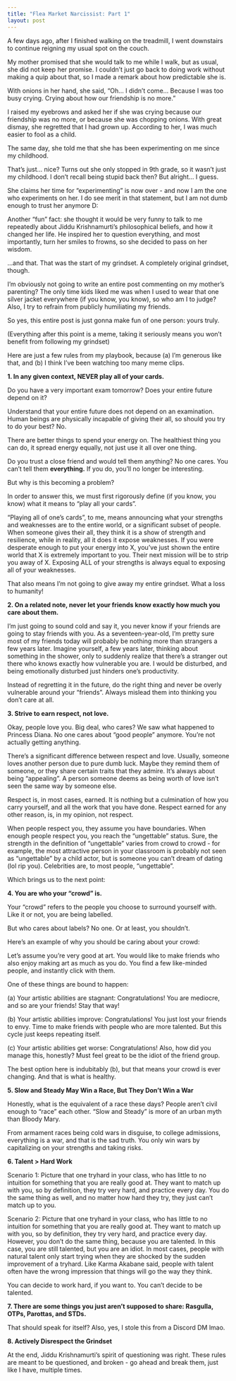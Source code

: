 ```yaml
---
title: "Flea Market Narcissist: Part 1"
layout: post
---
```


A few days ago, after I finished walking on the treadmill, I went downstairs to continue reigning my usual spot on the couch.

My mother promised that she would talk to me while I walk, but as usual, she did not keep her promise. I couldn’t just go back to doing work without making a quip about that, so I made a remark about how predictable she is.

With onions in her hand, she said, “Oh… I didn’t come… Because I was too busy crying. Crying about how our friendship is no more.”

I raised my eyebrows and asked her if she was crying because our friendship was no more, or because she was chopping onions. With great dismay, she regretted that I had grown up. According to her, I was much easier to fool as a child.

The same day, she told me that she has been experimenting on me since my childhood.



That’s just… nice? Turns out she only stopped in 9th grade, so it wasn’t just my childhood. I don’t recall being stupid back then? But alright… I guess.

She claims her time for “experimenting” is now over - and now I am the one who experiments on her. I do see merit in that statement, but I am not dumb enough to trust her anymore D:

Another “fun” fact: she thought it would be very funny to talk to me repeatedly about Jiddu Krishnamurti’s philosophical beliefs, and how it changed her life. He inspired her to question everything, and most importantly, turn her smiles to frowns, so she decided to pass on her wisdom.

…and that. That was the start of my grindset. A completely original grindset, though.

I’m obviously not going to write an entire post commenting on my mother’s parenting? The only time kids liked me was when I used to wear that one silver jacket everywhere (if you know, you know), so who am I to judge? Also, I try to refrain from publicly humiliating my friends.

So yes, this entire post is just gonna make fun of one person: yours truly. 

(Everything after this point is a meme, taking it seriously means you won’t benefit from following my grindset)

Here are just a few rules from my playbook, because (a) I’m generous like that, and (b) I think I’ve been watching too many meme clips.

**1. In any given context, NEVER play all of your cards.**

Do you have a very important exam tomorrow? Does your entire future depend on it?

Understand that your entire future does not depend on an examination. Human beings are physically incapable of giving their all, so should you try to do your best? No.

There are better things to spend your energy on. The healthiest thing you can do, it spread energy equally, not just use it all over one thing. 

Do you trust a close friend and would tell them anything? No one cares. You can’t tell them **everything.** If you do, you’ll no longer be interesting.

But why is this becoming a problem? 

In order to answer this, we must first rigorously define (if you know, you know) what it means to “play all your cards”.

“Playing all of one’s cards”, to me, means announcing what your strengths and weaknesses are to the entire world, or a significant subset of people. When someone gives their all, they think it is a show of strength and resilience, while in reality, all it does it expose weaknesses. If you were desperate enough to put your energy into X, you’ve just shown the entire world that X is extremely important to you. Their next mission will be to strip you away of X. Exposing ALL of your strengths is always equal to exposing all of your weaknesses.

That also means I’m not going to give away my entire grindset. What a loss to humanity!

**2. On a related note, never let your friends know exactly how much you care about them.**

I’m just going to sound cold and say it, you never know if your friends are going to stay friends with you. As a seventeen-year-old, I’m pretty sure most of my friends today will probably be nothing more than strangers a few years later. Imagine yourself, a few years later, thinking about something in the shower, only to suddenly realize that there’s a stranger out there who knows exactly how vulnerable you are. I would be disturbed, and being emotionally disturbed just hinders one’s productivity. 

Instead of regretting it in the future, do the right thing and never be overly vulnerable around your “friends”. Always mislead them into thinking you don’t care at all.

**3. Strive to earn respect, not love.**

Okay, people love you. Big deal, who cares? We saw what happened to Princess Diana. No one cares about “good people” anymore. You’re not actually getting anything.

There’s a significant difference between respect and love. Usually, someone loves another person due to pure dumb luck. Maybe they remind them of someone, or they share certain traits that they admire. It’s always about being “appealing”. A person someone deems as being worth of love isn’t seen the same way by someone else. 

Respect is, in most cases, earned. It is nothing but a culmination of how you carry yourself, and all the work that you have done. Respect earned for any other reason, is, in my opinion, not respect. 

When people respect you, they assume you have boundaries. When enough people respect you, you reach the “ungettable” status. Sure, the strength in the definition of “ungettable” varies from crowd to crowd - for example, the most attractive person in your classroom is probably not seen as “ungettable” by a child actor, but is someone you can’t dream of dating (lol rip you). Celebrities are, to most people, “ungettable”. 

Which brings us to the next point:

**4. You are who your “crowd” is.**

Your “crowd” refers to the people you choose to surround yourself with. Like it or not, you are being labelled. 

But who cares about labels? No one. Or at least, you shouldn’t.

Here’s an example of why you should be caring about your crowd:

Let’s assume you’re very good at art. You would like to make friends who also enjoy making art as much as you do. You find a few like-minded people, and instantly click with them. 

One of these things are bound to happen:

(a) Your artistic abilities are stagnant: Congratulations! You are mediocre, and so are your friends! Stay that way!

(b) Your artistic abilities improve: Congratulations! You just lost your friends to envy. Time to make friends with people who are more talented. But this cycle just keeps repeating itself.

(c) Your artistic abilities get worse: Congratulations! Also, how did you manage this, honestly? Must feel great to be the idiot of the friend group.

The best option here is indubitably (b), but that means your crowd is ever changing. And that is what is healthy.

**5. Slow and Steady May Win a Race, But They Don’t Win a War**

Honestly, what is the equivalent of a race these days? People aren’t civil enough to “race” each other. “Slow and Steady” is more of an urban myth than Bloody Mary.

From armament races being cold wars in disguise, to college admissions, everything is a war, and that is the sad truth. You only win wars by capitalizing on your strengths and taking risks.

**6. Talent > Hard Work**

Scenario 1: Picture that one tryhard in your class, who has little to no intuition for something that you are really good at. They want to match up with you, so by definition, they try very hard, and practice every day. You do the same thing as well, and no matter how hard they try, they just can’t match up to you.

Scenario 2: Picture that one tryhard in your class, who has little to no intuition for something that you are really good at. They want to match up with you, so by definition, they try very hard, and practice every day. However, you don’t do the same thing, because you are talented. In this case, you are still talented, but you are an idiot. In most cases, people with natural talent only start trying when they are shocked by the sudden improvement of a tryhard. Like Karma Akabane said, people with talent often have the wrong impression that things will go the way they think.

You can decide to work hard, if you want to. You can’t decide to be talented.

**7. There are some things you just aren’t supposed to share: Rasgulla, OTPs, Parottas, and STDs.**

That should speak for itself? Also, yes, I stole this from a Discord DM lmao.

**8. Actively Disrespect the Grindset**

At the end, Jiddu Krishnamurti’s spirit of questioning was right. These rules are meant to be questioned, and broken - go ahead and break them, just like I have, multiple times.
